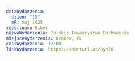 ```yaml
---
dataWydarzenia:
  dzien: "25"
  mR: maj 2025
repertuar: Biber
nazwaWydarzenia: Polskie Towarzystwo Bachowskie
miejsceWydarzenia: Kraków, PL
czasWydarzenia: 17:00
linkWydarzenia: https://shorturl.at/8ynlO
---
```

